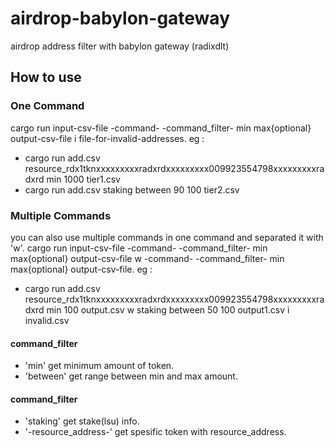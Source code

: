 # airdrop-babylon-gateway

airdrop address filter with babylon gateway (radixdlt)

## How to use

### One Command

cargo run input-csv-file -command- -command_filter- min max{optional} output-csv-file i file-for-invalid-addresses.
eg :

- cargo run add.csv resource_rdx1tknxxxxxxxxxradxrdxxxxxxxxx009923554798xxxxxxxxxradxrd min 1000 tier1.csv
- cargo run add.csv staking between 90 100 tier2.csv

### Multiple Commands

you can also use multiple commands in one command and separated it with 'w'.
cargo run input-csv-file -command- -command_filter- min max{optional} output-csv-file w -command- -command_filter- min max{optional} output-csv-file.
eg :

- cargo run add.csv resource_rdx1tknxxxxxxxxxradxrdxxxxxxxxx009923554798xxxxxxxxxradxrd min 100 output.csv w staking between 50 100 output1.csv i invalid.csv

#### command_filter

- 'min' get minimum amount of token.
- 'between' get range between min and max amount.

#### command_filter

- 'staking' get stake(lsu) info.
- '-resource_address-' get spesific token with resource_address.
